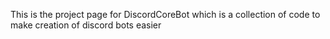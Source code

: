 This is the project page for DiscordCoreBot which is a collection of code to make creation of discord bots easier

